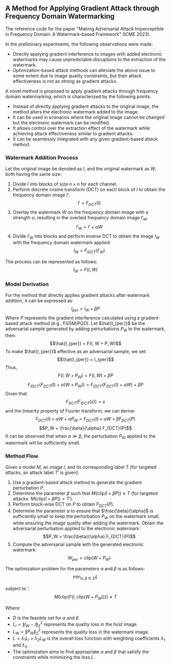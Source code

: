 ## A Method for Applying Gradient Attack through Frequency Domain Watermarking
The reference code for the paper "Making Adversarial Attack Imperceptible in Frequency Domain: A Watermark-based Framework" (ICME 2023).

In the preliminary experiments, the following observations were made:

- Directly applying gradient interference to images with added electronic watermarks may cause unpredictable disruptions to the extraction of the watermark.
- Optimization-based attack methods can alleviate the above issue to some extent due to image quality constraints, but their attack effectiveness is not as strong as gradient attacks.

A novel method is proposed to apply gradient attacks through frequency domain watermarking, which is characterized by the following points:

- Instead of directly applying gradient attacks to the original image, the method alters the electronic watermark added to the image.
- It can be used in scenarios where the original image cannot be changed but the electronic watermark can be modified.
- It allows control over the extraction effect of the watermark while achieving attack effectiveness similar to gradient attacks.
- It can be seamlessly integrated with any given gradient-based attack method.

### Watermark Addition Process
Let the original image be denoted as $I$, and the original watermark as $W$, both having the same size.
1. Divide $I$ into blocks of size $n \times n$ for each channel.
2. Perform discrete cosine transform (DCT) on each block of $I$ to obtain the frequency domain image $I'$.
$$I' = F_{DCT}(I)$$
3. Overlay the watermark $W$ on the frequency domain image with a strength $\alpha$, resulting in the overlaid frequency domain image $I'_W$.
$$I'_W = I' + \alpha W$$
4. Divide $I'_ W$ into blocks and perform inverse DCT to obtain the image $I_W$ with the frequency domain watermark applied:
$$I_W = F_{IDCT}(I'_W)$$

The process can be represented as follows:
$$I_W = F(I, W)$$

### Model Derivation
For the method that directly applies gradient attacks after watermark addition, it can be expressed as:
$$I_{per} = I_W + \beta P$$
Where $P$ represents the gradient interference calculated using a gradient-based attack method (e.g., FGSM/PGD).
Let $\hat{I_{per}}$ be the adversarial sample generated by adding perturbations $P_W$ to the watermark, then:
$$\hat{I_{per}} = F(I, W + P_W)$$
To make $\hat{I_{per}}$ effective as an adversarial sample, we set:
$$\hat{I_{per}} = I_{per}$$
Thus,
$$F(I, W + P_W) = F(I, W) + \beta P$$
$$F_{IDCT}(F_{DCT}(I) + \alpha (W + P_W)) = F_{IDCT}(F_{DCT}(I) + \alpha W) + \beta P$$
Given that:
$$F_{DCT}(F_{IDCT}(x)) = x$$
and the linearity property of Fourier transform, we can derive:
$$F_{DCT}(I) + \alpha W + \alpha P_W = F_{DCT}(I) + \alpha W + \beta F_{DCT}(P)$$
$$P_W = \frac{\beta}{\alpha} F_{DCT}(P)$$
It can be observed that when $\alpha \gg \beta$, the perturbation $P_W$ applied to the watermark will be sufficiently small.

### Method Flow
Given a model $M$, an image $I$, and its corresponding label $T$ (for targeted attacks, an attack label $T'$ is given):

1. Use a gradient-based attack method to generate the gradient perturbation $P$.
2. Determine the parameter $\beta$ such that $M(\text{clip}(I + \beta P)) \ne T$ (for targeted attacks: $M(\text{clip}(I + \beta P)) = T'$).
3. Perform block-wise DCT on $P$ to obtain $F_{DCT}(P)$.
4. Determine the parameter $\alpha$ to ensure that $\frac{\beta}{\alpha}$ is sufficiently small to keep the perturbation $P_W$ on the watermark small, while ensuring the image quality after adding the watermark. Obtain the adversarial perturbation applied to the electronic watermark:
$$P_W = \frac{\beta}{\alpha} F_{DCT}(P)$$
5. Compute the adversarial sample with the generated electronic watermark:
$$W_{per} = \text{clip}(W + P_W)$$

The optimization problem for the parameters $\alpha$ and $\beta$ is as follows:
$$\min_{\alpha, \beta \in D} L$$

subject to：
$$M(\text{clip}(F(I, \text{clip}(W + P_W)))) \ne T$$

Where:
- $D$ is the feasible set for $\alpha$ and $\beta$.
- $L_I = \lVert I_W - I \rVert_2^2$ represents the quality loss in the host image.
- $L_W = \lVert P_W \rVert_2^2$ represents the quality loss in the watermark image.
- $L = \lambda_1 L_I + \lambda_2 L_W$ is the overall loss function with weighting coefficients $\lambda_1$ and $\lambda_2$.
- The optimization aims to find appropriate $\alpha$ and $\beta$ that satisfy the constraints while minimizing the loss $L$.
